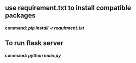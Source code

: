 <h2>use requirement.txt to install compatible packages</h2>
<h4>command: <i>pip install -r requirment.txt</i></h4>
<h2>To run flask server</h2>
<h4>command: <i>python main.py</i></h4>
